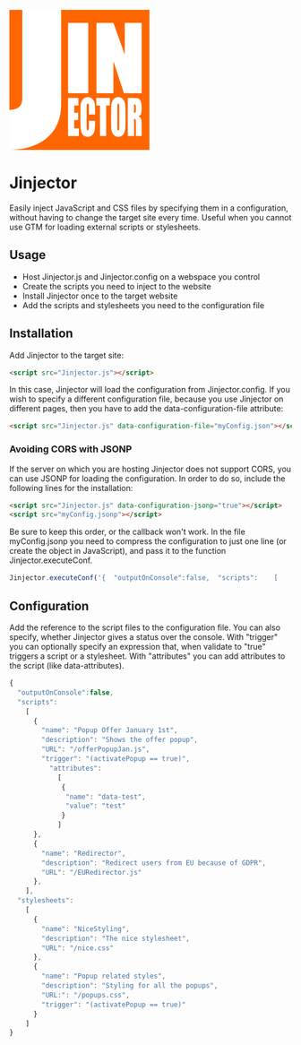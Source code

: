 ![alt text](https://github.com/vneri/Jinjector/blob/master/Jinjector_logo_small.png?raw "Jinjector")
# Jinjector
Easily inject JavaScript and CSS files by specifying them in a configuration, without having to change the target site every time.
Useful when you cannot use GTM for loading external scripts or stylesheets.

## Usage

- Host Jinjector.js and Jinjector.config on a webspace you control
- Create the scripts you need to inject to the website
- Install Jinjector once to the target website
- Add the scripts and stylesheets you need to the configuration file

## Installation
Add Jinjector to the target site:
```html
<script src="Jinjector.js"></script>
```

In this case, Jinjector will load the configuration from Jinjector.config.
If you wish to specify a different configuration file, because you use Jinjector on different pages, then you have to add the data-configuration-file attribute:
```html
<script src="Jinjector.js" data-configuration-file="myConfig.json"></script>
```

### Avoiding CORS with JSONP
If the server on which you are hosting Jinjector does not support CORS, you can use JSONP for loading the configuration.
In order to do so, include the following lines for the installation:
```html
<script src="Jinjector.js" data-configuration-jsonp="true"></script>
<script src="myConfig.jsonp"></script>
```
Be sure to keep this order, or the callback won't work.
In the file myConfig.jsonp you need to compress the configuration to just one line (or create the object in JavaScript), and pass it to the function Jinjector.executeConf.
```javascript
Jinjector.executeConf('{  "outputOnConsole":false,  "scripts":    [      {        "name": "Popup Offer January 1st",        "description": "Shows the offer popup",        "URL": "/offerPopupJan.js",        "trigger": "(activatePopup == true)"      },      {        "name": "Redirector",        "description": "Redirect users from EU because of GDPR",        "URL": "/EURedirector.js"      },    ],  "stylesheets":    [      {        "name": "NiceStyling",        "description": "The nice stylesheet",        "URL": "/nice.css"      },      {        "name": "Popup related styles",        "description": "Styling for all the popups",        "URL:": "/popups.css",        "trigger": "(activatePopup == true)"      }    ]}');
```

## Configuration
Add the reference to the script files to the configuration file. You can also specify, whether Jinjector gives a status over the console. 
With "trigger" you can optionally specify an expression that, when validate to "true" triggers a script or a stylesheet.
With "attributes" you can add attributes to the script (like data-attributes).
```javascript
{
  "outputOnConsole":false,
  "scripts":
    [
      {
        "name": "Popup Offer January 1st",
        "description": "Shows the offer popup",
        "URL": "/offerPopupJan.js",
        "trigger": "(activatePopup == true)",
		  "attributes":
			[
			 {				
			  "name": "data-test",
			  "value": "test"
			 }
			]
      },
      {
        "name": "Redirector",
        "description": "Redirect users from EU because of GDPR",
        "URL": "/EURedirector.js"
      },
    ],
  "stylesheets":
    [
      {
        "name": "NiceStyling",
        "description": "The nice stylesheet",
        "URL": "/nice.css"
      },
      {
        "name": "Popup related styles",
        "description": "Styling for all the popups",
        "URL:": "/popups.css",
        "trigger": "(activatePopup == true)"
      }
    ]
}
```

